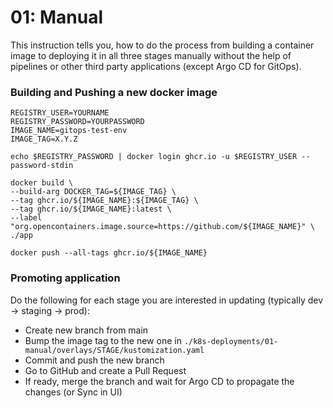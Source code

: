 # 01: Manual

This instruction tells you, how to do the process from building a container image to deploying it in all three
stages manually without the help of pipelines or other third party applications (except Argo CD for GitOps).


### Building and Pushing a new docker image
```shell
REGISTRY_USER=YOURNAME
REGISTRY_PASSWORD=YOURPASSWORD
IMAGE_NAME=gitops-test-env
IMAGE_TAG=X.Y.Z

echo $REGISTRY_PASSWORD | docker login ghcr.io -u $REGISTRY_USER --password-stdin

docker build \
--build-arg DOCKER_TAG=${IMAGE_TAG} \
--tag ghcr.io/${IMAGE_NAME}:${IMAGE_TAG} \
--tag ghcr.io/${IMAGE_NAME}:latest \
--label "org.opencontainers.image.source=https://github.com/${IMAGE_NAME}" \
./app

docker push --all-tags ghcr.io/${IMAGE_NAME}

```


### Promoting application
Do the following for each stage you are interested in updating (typically dev -> staging -> prod):
* Create new branch from main
* Bump the image tag to the new one in `./k8s-deployments/01-manual/overlays/STAGE/kustomization.yaml`
* Commit and push the new branch
* Go to GitHub and create a Pull Request
* If ready, merge the branch and wait for Argo CD to propagate the changes (or Sync in UI)
